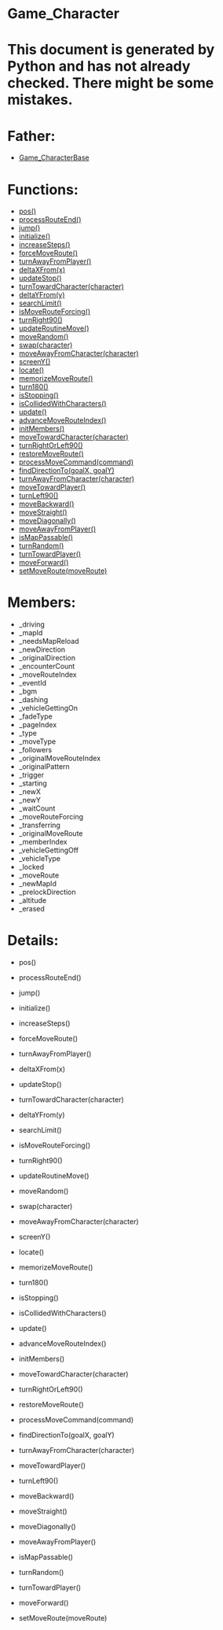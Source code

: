 Game_Character
===

# This document is generated by Python and has not already checked. There might be some mistakes.

# Father:
* [Game_CharacterBase](Game_CharacterBase.md)


# Functions:
* [pos()](#pos)
* [processRouteEnd()](#processRouteEnd)
* [jump()](#jump)
* [initialize()](#initialize)
* [increaseSteps()](#increaseSteps)
* [forceMoveRoute()](#forceMoveRoute)
* [turnAwayFromPlayer()](#turnAwayFromPlayer)
* [deltaXFrom(x)](#deltaXFrom)
* [updateStop()](#updateStop)
* [turnTowardCharacter(character)](#turnTowardCharacter)
* [deltaYFrom(y)](#deltaYFrom)
* [searchLimit()](#searchLimit)
* [isMoveRouteForcing()](#isMoveRouteForcing)
* [turnRight90()](#turnRight90)
* [updateRoutineMove()](#updateRoutineMove)
* [moveRandom()](#moveRandom)
* [swap(character)](#swap)
* [moveAwayFromCharacter(character)](#moveAwayFromCharacter)
* [screenY()](#screenY)
* [locate()](#locate)
* [memorizeMoveRoute()](#memorizeMoveRoute)
* [turn180()](#turn180)
* [isStopping()](#isStopping)
* [isCollidedWithCharacters()](#isCollidedWithCharacters)
* [update()](#update)
* [advanceMoveRouteIndex()](#advanceMoveRouteIndex)
* [initMembers()](#initMembers)
* [moveTowardCharacter(character)](#moveTowardCharacter)
* [turnRightOrLeft90()](#turnRightOrLeft90)
* [restoreMoveRoute()](#restoreMoveRoute)
* [processMoveCommand(command)](#processMoveCommand)
* [findDirectionTo(goalX, goalY)](#findDirectionTo)
* [turnAwayFromCharacter(character)](#turnAwayFromCharacter)
* [moveTowardPlayer()](#moveTowardPlayer)
* [turnLeft90()](#turnLeft90)
* [moveBackward()](#moveBackward)
* [moveStraight()](#moveStraight)
* [moveDiagonally()](#moveDiagonally)
* [moveAwayFromPlayer()](#moveAwayFromPlayer)
* [isMapPassable()](#isMapPassable)
* [turnRandom()](#turnRandom)
* [turnTowardPlayer()](#turnTowardPlayer)
* [moveForward()](#moveForward)
* [setMoveRoute(moveRoute)](#setMoveRoute)

# Members:
* _driving
* _mapId
* _needsMapReload
* _newDirection
* _originalDirection
* _encounterCount
* _moveRouteIndex
* _eventId
* _bgm
* _dashing
* _vehicleGettingOn
* _fadeType
* _pageIndex
* _type
* _moveType
* _followers
* _originalMoveRouteIndex
* _originalPattern
* _trigger
* _starting
* _newX
* _newY
* _waitCount
* _moveRouteForcing
* _transferring
* _originalMoveRoute
* _memberIndex
* _vehicleGettingOff
* _vehicleType
* _locked
* _moveRoute
* _newMapId
* _prelockDirection
* _altitude
* _erased

# Details:
<p id=pos></p>

* pos()
	

<p id=processRouteEnd></p>

* processRouteEnd()
	

<p id=jump></p>

* jump()
	

<p id=initialize></p>

* initialize()
	

<p id=increaseSteps></p>

* increaseSteps()
	

<p id=forceMoveRoute></p>

* forceMoveRoute()
	

<p id=turnAwayFromPlayer></p>

* turnAwayFromPlayer()
	

<p id=deltaXFrom></p>

* deltaXFrom(x)
	

<p id=updateStop></p>

* updateStop()
	

<p id=turnTowardCharacter></p>

* turnTowardCharacter(character)
	

<p id=deltaYFrom></p>

* deltaYFrom(y)
	

<p id=searchLimit></p>

* searchLimit()
	

<p id=isMoveRouteForcing></p>

* isMoveRouteForcing()
	

<p id=turnRight90></p>

* turnRight90()
	

<p id=updateRoutineMove></p>

* updateRoutineMove()
	

<p id=moveRandom></p>

* moveRandom()
	

<p id=swap></p>

* swap(character)
	

<p id=moveAwayFromCharacter></p>

* moveAwayFromCharacter(character)
	

<p id=screenY></p>

* screenY()
	

<p id=locate></p>

* locate()
	

<p id=memorizeMoveRoute></p>

* memorizeMoveRoute()
	

<p id=turn180></p>

* turn180()
	

<p id=isStopping></p>

* isStopping()
	

<p id=isCollidedWithCharacters></p>

* isCollidedWithCharacters()
	

<p id=update></p>

* update()
	

<p id=advanceMoveRouteIndex></p>

* advanceMoveRouteIndex()
	

<p id=initMembers></p>

* initMembers()
	

<p id=moveTowardCharacter></p>

* moveTowardCharacter(character)
	

<p id=turnRightOrLeft90></p>

* turnRightOrLeft90()
	

<p id=restoreMoveRoute></p>

* restoreMoveRoute()
	

<p id=processMoveCommand></p>

* processMoveCommand(command)
	

<p id=findDirectionTo></p>

* findDirectionTo(goalX, goalY)
	

<p id=turnAwayFromCharacter></p>

* turnAwayFromCharacter(character)
	

<p id=moveTowardPlayer></p>

* moveTowardPlayer()
	

<p id=turnLeft90></p>

* turnLeft90()
	

<p id=moveBackward></p>

* moveBackward()
	

<p id=moveStraight></p>

* moveStraight()
	

<p id=moveDiagonally></p>

* moveDiagonally()
	

<p id=moveAwayFromPlayer></p>

* moveAwayFromPlayer()
	

<p id=isMapPassable></p>

* isMapPassable()
	

<p id=turnRandom></p>

* turnRandom()
	

<p id=turnTowardPlayer></p>

* turnTowardPlayer()
	

<p id=moveForward></p>

* moveForward()
	

<p id=setMoveRoute></p>

* setMoveRoute(moveRoute)
	


